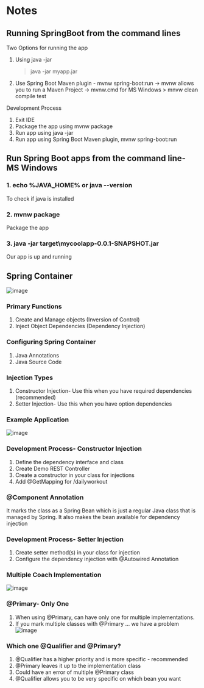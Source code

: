 # Notes 
## Running SpringBoot from the command lines

Two Options for running the app 
1. Using java -jar
   > java -jar myapp.jar
2. Use Spring Boot Maven plugin - mvnw spring-boot:run
   -> mvnw allows you to run a Maven Project
   -> mvnw.cmd for MS Windows
             > mnvw clean compile test
   
Development Process
1. Exit IDE
2. Package the app using mvnw package
3. Run app using java -jar
4. Run app using Spring Boot Maven plugin, mvnw spring-boot:run

## Run Spring Boot apps from the command line- MS Windows

### 1. echo %JAVA_HOME% or java --version
To check if java is installed

### 2. mvnw package
Package the app 

### 3. java -jar target\mycoolapp-0.0.1-SNAPSHOT.jar
Our app is up and running

## Spring Container 
![image](https://github.com/meghavijadav/java_springboot/assets/100013496/f4f81977-fd50-4bf5-ad5b-97b194c2b21f)

### Primary Functions 
1. Create and Manage objects (Inversion of Control)
2. Inject Object Dependencies (Dependency Injection)

### Configuring Spring Container 
1. Java Annotations
2. Java Source Code

### Injection Types 
1. Constructor Injection- Use this when you have required dependencies (recommended)
2. Setter Injection- Use this when you have option dependencies

### Example Application
![image](https://github.com/meghavijadav/java_springboot/assets/100013496/814c135b-0653-4d47-bcf8-72a08f64ec2c)

### Development Process- Constructor Injection
1. Define the dependency interface and class
2. Create Demo REST Controller
3. Create a constructor in your class for injections
4. Add @GetMapping for /dailyworkout

### @Component Annotation

It marks the class as a Spring Bean which is just a regular Java class that is managed by Spring. It also makes the bean available for dependency injection

### Development Process- Setter Injection

1. Create setter method(s) in your class for injection
2. Configure the dependency injection with @Autowired Annotation

### Multiple Coach Implementation 
![image](https://github.com/meghavijadav/java_springboot/assets/100013496/3c6fee66-9147-4c6e-bece-044ce4cf3643)

### @Primary- Only One
1. When using @Primary, can have only one for multiple implementations.
2. If you mark multiple classes with @Primary ... we have a problem
   ![image](https://github.com/meghavijadav/java_springboot/assets/100013496/f4117725-f0a0-47f8-9f25-d580a8290d99)

### Which one @Qualifier and @Primary?
1. @Qualifier has a higher priority and is more specific - recommended
2.  @Primary leaves it up to the implementation class
3.  Could have an error of multiple @Primary class
4.  @Qualifier allows you to be very specific on which bean you want 



   
   

   

